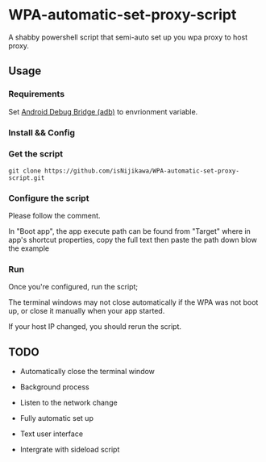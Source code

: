 # WPA-automatic-set-proxy-script

A shabby powershell script that semi-auto set up you wpa proxy to host proxy.

## Usage

### Requirements

Set [Android Debug Bridge (adb)](https://developer.android.com/studio/command-line/adb.html) to envrionment variable.

### Install && Config

### Get the script

```git
git clone https://github.com/isNijikawa/WPA-automatic-set-proxy-script.git
```

### Configure the script

Please follow the comment.

In "Boot app", the app execute path can be found from "Target" where in app's shortcut properties, copy the full text then paste the path down blow the example

### Run

Once you're configured, run the script;

The terminal windows may not close automatically if the WPA was not boot up, or close it manually when your app started.

If your host IP changed, you should rerun the script.

## TODO

+ Automatically close the terminal window

+ Background process

+ Listen to the network change

+ Fully automatic set up

+ Text user interface

+ Intergrate with sideload script
